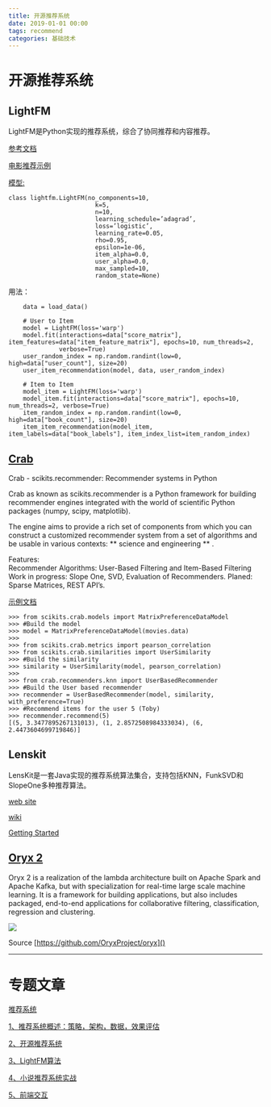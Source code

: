 ```yaml
---
title: 开源推荐系统
date: 2019-01-01 00:00
tags: recommend
categories: 基础技术
---
```


# 开源推荐系统

## LightFM

LightFM是Python实现的推荐系统，综合了协同推荐和内容推荐。

[参考文档](https://lyst.github.io/lightfm/docs/quickstart.html)

[电影推荐示例](https://github.com/amkurian/movie-recommendation-system)


[模型:](https://lyst.github.io/lightfm/docs/lightfm.html)

```
class lightfm.LightFM(no_components=10, 
                        k=5, 
                        n=10, 
                        learning_schedule=’adagrad’, 
                        loss=’logistic’, 
                        learning_rate=0.05, 
                        rho=0.95, 
                        epsilon=1e-06, 
                        item_alpha=0.0, 
                        user_alpha=0.0,
                        max_sampled=10, 
                        random_state=None)
```

用法：

```
    data = load_data()
    
    # User to Item
    model = LightFM(loss='warp')
    model.fit(interactions=data["score_matrix"], item_features=data["item_feature_matrix"], epochs=10, num_threads=2,
              verbose=True)
    user_random_index = np.random.randint(low=0, high=data["user_count"], size=20)
    user_item_recommendation(model, data, user_random_index)

    # Item to Item
    model_item = LightFM(loss='warp')
    model_item.fit(interactions=data["score_matrix"], epochs=10, num_threads=2, verbose=True)
    item_random_index = np.random.randint(low=0, high=data["book_count"], size=20)
    item_item_recommendation(model_item, item_labels=data["book_labels"], item_index_list=item_random_index)
```



## [Crab](http://muricoca.github.io/crab/)

Crab - scikits.recommender: Recommender systems in Python

Crab as known as scikits.recommender is a Python framework for building recommender engines integrated with the world of scientific Python packages (numpy, scipy, matplotlib).

The engine aims to provide a rich set of components from which you can construct a customized recommender system from a set of algorithms and be usable in various contexts: ** science and engineering ** .

Features:	
Recommender Algorithms: User-Based Filtering and Item-Based Filtering
Work in progress: Slope One, SVD, Evaluation of Recommenders.
Planed: Sparse Matrices, REST API’s.

[示例文档](http://muricoca.github.io/crab/tutorial.html#introducing-recommendation-engines)

```
>>> from scikits.crab.models import MatrixPreferenceDataModel
>>> #Build the model
>>> model = MatrixPreferenceDataModel(movies.data)
>>>
>>> from scikits.crab.metrics import pearson_correlation
>>> from scikits.crab.similarities import UserSimilarity
>>> #Build the similarity
>>> similarity = UserSimilarity(model, pearson_correlation)
>>>
>>> from crab.recommenders.knn import UserBasedRecommender
>>> #Build the User based recommender
>>> recommender = UserBasedRecommender(model, similarity, with_preference=True)
>>> #Recommend items for the user 5 (Toby)
>>> recommender.recommend(5)
[(5, 3.3477895267131013), (1, 2.8572508984333034), (6, 2.4473604699719846)]
```

## Lenskit

LensKit是一套Java实现的推荐系统算法集合，支持包括KNN，FunkSVD和SlopeOne多种推荐算法。

[web site](http://lenskit.org)

[wiki](http://github.com/lenskit/lenskit/wiki/)

[Getting Started](http://lenskit.org/documentation/basics/getting-started/)


## [Oryx 2](http://oryx.io/)

Oryx 2 is a realization of the lambda architecture built on Apache Spark and Apache Kafka, but with specialization for real-time large scale machine learning. It is a framework for building applications, but also includes packaged, end-to-end applications for collaborative filtering, classification, regression and clustering.

![](http://oryx.io/img/Architecture.png)

Source [https://github.com/OryxProject/oryx]()

--- 

# 专题文章

[推荐系统 ](/recommend_0)

[1、推荐系统概述：策略，架构，数据，效果评估](/recommend_1)

[2、开源推荐系统](/recommend_2)

[3、LightFM算法](/recommend_3)

[4、小说推荐系统实战](/recommend_4)

[5、前端交互](/recommend_5)